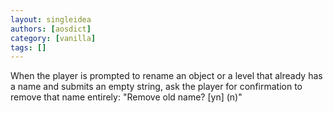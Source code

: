 ```yaml
---
layout: singleidea
authors: [aosdict]
category: [vanilla]
tags: []
---
```

When the player is prompted to rename an object or a level that already has a name and submits an empty string, ask the player for confirmation to remove that name entirely: "Remove old name? [yn] (n)"
